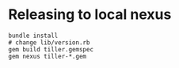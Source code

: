 # Releasing to local nexus

```
bundle install
# change lib/version.rb
gem build tiller.gemspec
gem nexus tiller-*.gem
```
